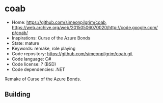 # coab

- Home: https://github.com/simeonpilgrim/coab, https://web.archive.org/web/20150506070020/http://code.google.com/p/coab/
- Inspirations: Curse of the Azure Bonds
- State: mature
- Keywords: remake, role playing
- Code repository: https://github.com/simeonpilgrim/coab.git
- Code language: C#
- Code license: ? (BSD)
- Code dependencies: .NET

Remake of Curse of the Azure Bonds.

## Building
